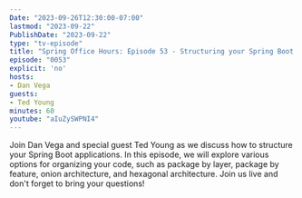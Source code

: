 ```yaml
---
Date: "2023-09-26T12:30:00-07:00"
lastmod: "2023-09-22"
PublishDate: "2023-09-22"
type: "tv-episode"
title: "Spring Office Hours: Episode 53 - Structuring your Spring Boot Applications"
episode: "0053"
explicit: 'no'
hosts:
- Dan Vega
guests:
- Ted Young
minutes: 60
youtube: "aIuZySWPNI4"
---
```


Join Dan Vega and special guest Ted Young as we discuss how to structure your Spring Boot applications. In this episode, we will explore various options for organizing your code, such as package by layer, package by feature, onion architecture, and hexagonal architecture. Join us live and don't forget to bring your questions!
